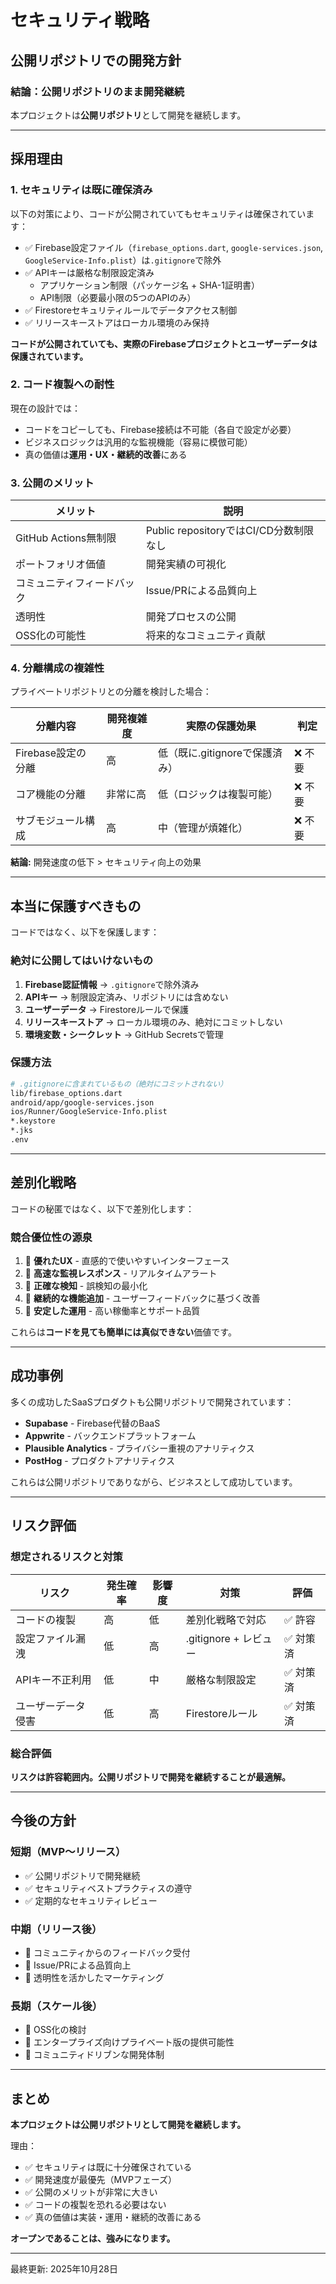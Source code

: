 # セキュリティ戦略

## 公開リポジトリでの開発方針

### 結論：公開リポジトリのまま開発継続

本プロジェクトは**公開リポジトリ**として開発を継続します。

---

## 採用理由

### 1. セキュリティは既に確保済み

以下の対策により、コードが公開されていてもセキュリティは確保されています：

- ✅ Firebase設定ファイル（`firebase_options.dart`, `google-services.json`, `GoogleService-Info.plist`）は`.gitignore`で除外
- ✅ APIキーは厳格な制限設定済み
  - アプリケーション制限（パッケージ名 + SHA-1証明書）
  - API制限（必要最小限の5つのAPIのみ）
- ✅ Firestoreセキュリティルールでデータアクセス制御
- ✅ リリースキーストアはローカル環境のみ保持

**コードが公開されていても、実際のFirebaseプロジェクトとユーザーデータは保護されています。**

### 2. コード複製への耐性

現在の設計では：

- コードをコピーしても、Firebase接続は不可能（各自で設定が必要）
- ビジネスロジックは汎用的な監視機能（容易に模倣可能）
- 真の価値は**運用・UX・継続的改善**にある

### 3. 公開のメリット

| メリット | 説明 |
|---------|------|
| GitHub Actions無制限 | Public repositoryではCI/CD分数制限なし |
| ポートフォリオ価値 | 開発実績の可視化 |
| コミュニティフィードバック | Issue/PRによる品質向上 |
| 透明性 | 開発プロセスの公開 |
| OSS化の可能性 | 将来的なコミュニティ貢献 |

### 4. 分離構成の複雑性

プライベートリポジトリとの分離を検討した場合：

| 分離内容 | 開発複雑度 | 実際の保護効果 | 判定 |
|---------|-----------|--------------|------|
| Firebase設定の分離 | 高 | 低（既に.gitignoreで保護済み） | ❌ 不要 |
| コア機能の分離 | 非常に高 | 低（ロジックは複製可能） | ❌ 不要 |
| サブモジュール構成 | 高 | 中（管理が煩雑化） | ❌ 不要 |

**結論:** 開発速度の低下 > セキュリティ向上の効果

---

## 本当に保護すべきもの

コードではなく、以下を保護します：

### 絶対に公開してはいけないもの

1. **Firebase認証情報** → `.gitignore`で除外済み
2. **APIキー** → 制限設定済み、リポジトリには含めない
3. **ユーザーデータ** → Firestoreルールで保護
4. **リリースキーストア** → ローカル環境のみ、絶対にコミットしない
5. **環境変数・シークレット** → GitHub Secretsで管理

### 保護方法

```bash
# .gitignoreに含まれているもの（絶対にコミットされない）
lib/firebase_options.dart
android/app/google-services.json
ios/Runner/GoogleService-Info.plist
*.keystore
*.jks
.env
```

---

## 差別化戦略

コードの秘匿ではなく、以下で差別化します：

### 競合優位性の源泉

1. 🎯 **優れたUX** - 直感的で使いやすいインターフェース
2. 🎯 **高速な監視レスポンス** - リアルタイムアラート
3. 🎯 **正確な検知** - 誤検知の最小化
4. 🎯 **継続的な機能追加** - ユーザーフィードバックに基づく改善
5. 🎯 **安定した運用** - 高い稼働率とサポート品質

これらは**コードを見ても簡単には真似できない**価値です。

---

## 成功事例

多くの成功したSaaSプロダクトも公開リポジトリで開発されています：

- **Supabase** - Firebase代替のBaaS
- **Appwrite** - バックエンドプラットフォーム
- **Plausible Analytics** - プライバシー重視のアナリティクス
- **PostHog** - プロダクトアナリティクス

これらは公開リポジトリでありながら、ビジネスとして成功しています。

---

## リスク評価

### 想定されるリスクと対策

| リスク | 発生確率 | 影響度 | 対策 | 評価 |
|-------|---------|-------|------|------|
| コードの複製 | 高 | 低 | 差別化戦略で対応 | ✅ 許容 |
| 設定ファイル漏洩 | 低 | 高 | .gitignore + レビュー | ✅ 対策済 |
| APIキー不正利用 | 低 | 中 | 厳格な制限設定 | ✅ 対策済 |
| ユーザーデータ侵害 | 低 | 高 | Firestoreルール | ✅ 対策済 |

### 総合評価

**リスクは許容範囲内。公開リポジトリで開発を継続することが最適解。**

---

## 今後の方針

### 短期（MVP〜リリース）

- ✅ 公開リポジトリで開発継続
- ✅ セキュリティベストプラクティスの遵守
- ✅ 定期的なセキュリティレビュー

### 中期（リリース後）

- 📝 コミュニティからのフィードバック受付
- 📝 Issue/PRによる品質向上
- 📝 透明性を活かしたマーケティング

### 長期（スケール後）

- 🔮 OSS化の検討
- 🔮 エンタープライズ向けプライベート版の提供可能性
- 🔮 コミュニティドリブンな開発体制

---

## まとめ

**本プロジェクトは公開リポジトリとして開発を継続します。**

理由：
- ✅ セキュリティは既に十分確保されている
- ✅ 開発速度が最優先（MVPフェーズ）
- ✅ 公開のメリットが非常に大きい
- ✅ コードの複製を恐れる必要はない
- ✅ 真の価値は実装・運用・継続的改善にある

**オープンであることは、強みになります。**

---

最終更新: 2025年10月28日
